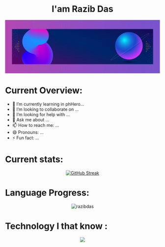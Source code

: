 
### <h1 align="center">I'am Razib Das</h1>
<img align="center" width="900" src="https://raw.githubusercontent.com/razibdas/razibdas/main/cover.jpg"/>


# Current Overview:

- 🌱 I’m currently learning in phHero...
- 👯 I’m looking to collaborate on ...
- 🤔 I’m looking for help with ...
- 💬 Ask me about ...
- 📫 How to reach me: ...
- 😄 Pronouns: ...
- ⚡ Fun fact: ...

# Current stats:

<p align="center"><a href="https://git.io/streak-stats"><img src="https://github-readme-streak-stats.herokuapp.com?user=razibdas" alt="GitHub Streak" /></a></p>

# Language Progress:
<p align="center">
<img width="400"  src="https://github-readme-stats.vercel.app/api/top-langs?username=razibdas&show_icons=true&locale=en&layout=compact" alt="razibdas" />
</p>

# Technology I that know :
<p align="center">
  <a href="https://skillicons.dev">
    <img src="https://skillicons.dev/icons?i=html,css,react,mongodb,firebase,vercel" />
  </a>
</p>
